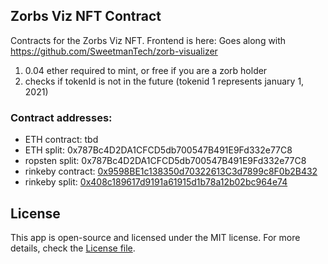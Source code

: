 ## Zorbs Viz NFT Contract

Contracts for the Zorbs Viz NFT. Frontend is here: Goes along with https://github.com/SweetmanTech/zorb-visualizer

1. 0.04 ether required to mint, or free if you are a zorb holder
2. checks if tokenId is not in the future (tokenid 1 represents january 1, 2021)

### Contract addresses:

- ETH contract: tbd
- ETH split: 0x787Bc4D2DA1CFCD5db700547B491E9Fd332e77C8
- ropsten split: 0x787Bc4D2DA1CFCD5db700547B491E9Fd332e77C8
- rinkeby contract: [0x9598BE1c138350d70322613C3d7899c8F0b2B432](https://rinkeby.etherscan.io/address/0x9598BE1c138350d70322613C3d7899c8F0b2B432#code)
- rinkeby split: [0x408c189617d9191a61915d1b78a12b02bc964e74](https://rinkeby.etherscan.io/address/0x408c189617d9191a61915d1b78a12b02bc964e74)

## License

This app is open-source and licensed under the MIT license. For more details, check the [License file](LICENSE).
